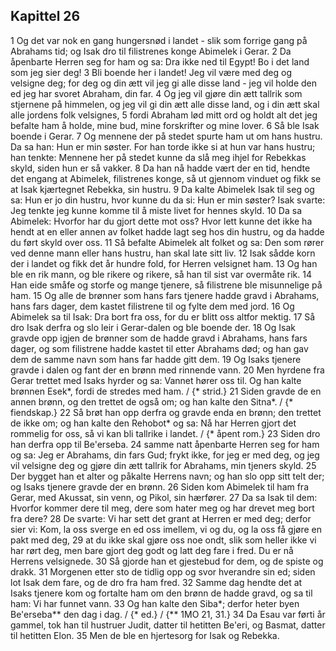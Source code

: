 ## Kapittel 26

1 Og det var nok en gang hungersnød i landet - slik som forrige gang på Abrahams tid; og Isak dro til filistrenes konge Abimelek i Gerar.
2 Da åpenbarte Herren seg for ham og sa: Dra ikke ned til Egypt! Bo i det land som jeg sier deg!
3 Bli boende her i landet! Jeg vil være med deg og velsigne deg; for deg og din ætt vil jeg gi alle disse land - jeg vil holde den ed jeg har svoret Abraham, din far.
4 Og jeg vil gjøre din ætt tallrik som stjernene på himmelen, og jeg vil gi din ætt alle disse land, og i din ætt skal alle jordens folk velsignes,
5 fordi Abraham lød mitt ord og holdt alt det jeg befalte ham å holde, mine bud, mine forskrifter og mine lover.
6 Så ble Isak boende i Gerar.
7 Og mennene der på stedet spurte ham ut om hans hustru. Da sa han: Hun er min søster. For han torde ikke si at hun var hans hustru; han tenkte: Mennene her på stedet kunne da slå meg ihjel for Rebekkas skyld, siden hun er så vakker.
8 Da han nå hadde vært der en tid, hendte det engang at Abimelek, filistrenes konge, så ut gjennom vinduet og fikk se at Isak kjærtegnet Rebekka, sin hustru.
9 Da kalte Abimelek Isak til seg og sa: Hun er jo din hustru, hvor kunne du da si: Hun er min søster? Isak svarte: Jeg tenkte jeg kunne komme til å miste livet for hennes skyld.
10 Da sa Abimelek: Hvorfor har du gjort dette mot oss? Hvor lett kunne det ikke ha hendt at en eller annen av folket hadde lagt seg hos din hustru, og da hadde du ført skyld over oss.
11 Så befalte Abimelek alt folket og sa: Den som rører ved denne mann eller hans hustru, han skal late sitt liv.
12 Isak sådde korn der i landet og fikk det år hundre fold, for Herren velsignet ham.
13 Og han ble en rik mann, og ble rikere og rikere, så han til sist var overmåte rik.
14 Han eide småfe og storfe og mange tjenere, så filistrene ble misunnelige på ham.
15 Og alle de brønner som hans fars tjenere hadde gravd i Abrahams, hans fars dager, dem kastet filistrene til og fylte dem med jord.
16 Og Abimelek sa til Isak: Dra bort fra oss, for du er blitt oss altfor mektig.
17 Så dro Isak derfra og slo leir i Gerar-dalen og ble boende der.
18 Og Isak gravde opp igjen de brønner som de hadde gravd i Abrahams, hans fars dager, og som filistrene hadde kastet til etter Abrahams død; og han gav dem de samme navn som hans far hadde gitt dem.
19 Og Isaks tjenere gravde i dalen og fant der en brønn med rinnende vann.
20 Men hyrdene fra Gerar trettet med Isaks hyrder og sa: Vannet hører oss til. Og han kalte brønnen Esek*, fordi de stredes med ham. / {* strid.}
21 Siden gravde de en annen brønn, og den trettet de også om; og han kalte den Sitna*. / {* fiendskap.}
22 Så brøt han opp derfra og gravde enda en brønn; den trettet de ikke om; og han kalte den Rehobot* og sa: Nå har Herren gjort det rommelig for oss, så vi kan bli tallrike i landet. / {* åpent rom.}
23 Siden dro han derfra opp til Be'erseba.
24 samme natt åpenbarte Herren seg for ham og sa: Jeg er Abrahams, din fars Gud; frykt ikke, for jeg er med deg, og jeg vil velsigne deg og gjøre din ætt tallrik for Abrahams, min tjeners skyld.
25 Der bygget han et alter og påkalte Herrens navn; og han slo opp sitt telt der; og Isaks tjenere gravde der en brønn.
26 Siden kom Abimelek til ham fra Gerar, med Akussat, sin venn, og Pikol, sin hærfører.
27 Da sa Isak til dem: Hvorfor kommer dere til meg, dere som hater meg og har drevet meg bort fra dere?
28 De svarte: Vi har sett det grant at Herren er med deg; derfor sier vi: Kom, la oss sverge en ed oss imellem, vi og du, og la oss få gjøre en pakt med deg,
29 at du ikke skal gjøre oss noe ondt, slik som heller ikke vi har rørt deg, men bare gjort deg godt og latt deg fare i fred. Du er nå Herrens velsignede.
30 Så gjorde han et gjestebud for dem, og de spiste og drakk.
31 Morgenen etter sto de tidlig opp og svor hverandre sin ed; siden lot Isak dem fare, og de dro fra ham fred.
32 Samme dag hendte det at Isaks tjenere kom og fortalte ham om den brønn de hadde gravd, og sa til ham: Vi har funnet vann.
33 Og han kalte den Siba*; derfor heter byen Be'erseba** den dag i dag. / {* ed.} / {** 1MO 21, 31.}
34 Da Esau var førti år gammel, tok han til hustruer Judit, datter til hetitten Be'eri, og Basmat, datter til hetitten Elon.
35 Men de ble en hjertesorg for Isak og Rebekka.
